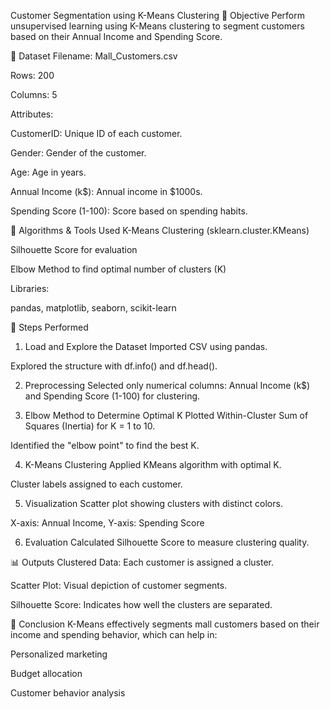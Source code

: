 Customer Segmentation using K-Means Clustering
📌 Objective
Perform unsupervised learning using K-Means clustering to segment customers based on their Annual Income and Spending Score.

📁 Dataset
Filename: Mall_Customers.csv

Rows: 200

Columns: 5

Attributes:

CustomerID: Unique ID of each customer.

Gender: Gender of the customer.

Age: Age in years.

Annual Income (k$): Annual income in $1000s.

Spending Score (1-100): Score based on spending habits.

🧠 Algorithms & Tools Used
K-Means Clustering (sklearn.cluster.KMeans)

Silhouette Score for evaluation

Elbow Method to find optimal number of clusters (K)

Libraries:

pandas, matplotlib, seaborn, scikit-learn

🧪 Steps Performed
1. Load and Explore the Dataset
Imported CSV using pandas.

Explored the structure with df.info() and df.head().

2. Preprocessing
Selected only numerical columns:
Annual Income (k$) and Spending Score (1-100) for clustering.

3. Elbow Method to Determine Optimal K
Plotted Within-Cluster Sum of Squares (Inertia) for K = 1 to 10.

Identified the "elbow point" to find the best K.

4. K-Means Clustering
Applied KMeans algorithm with optimal K.

Cluster labels assigned to each customer.

5. Visualization
Scatter plot showing clusters with distinct colors.

X-axis: Annual Income, Y-axis: Spending Score

6. Evaluation
Calculated Silhouette Score to measure clustering quality.

📊 Outputs
Clustered Data: Each customer is assigned a cluster.

Scatter Plot: Visual depiction of customer segments.

Silhouette Score: Indicates how well the clusters are separated.

📌 Conclusion
K-Means effectively segments mall customers based on their income and spending behavior, which can help in:

Personalized marketing

Budget allocation

Customer behavior analysis
